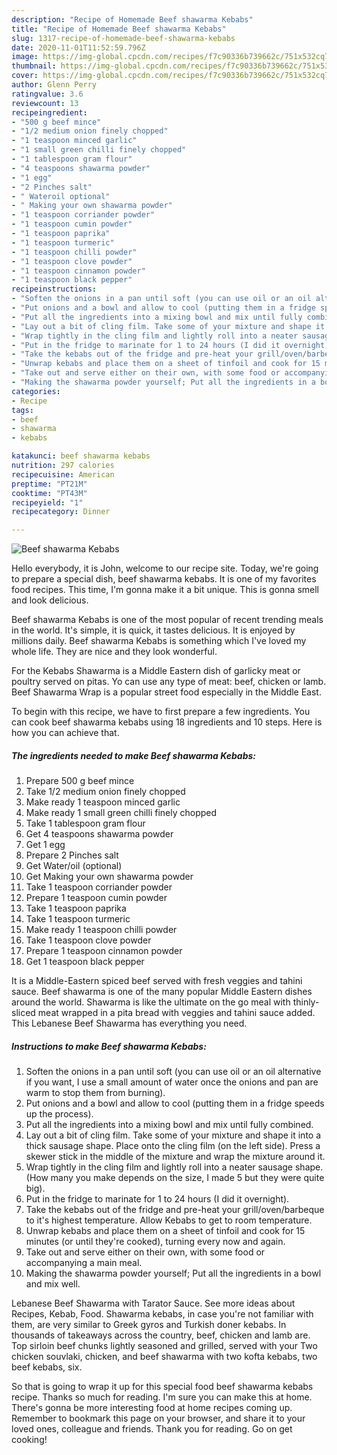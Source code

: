 ```yaml
---
description: "Recipe of Homemade Beef shawarma Kebabs"
title: "Recipe of Homemade Beef shawarma Kebabs"
slug: 1317-recipe-of-homemade-beef-shawarma-kebabs
date: 2020-11-01T11:52:59.796Z
image: https://img-global.cpcdn.com/recipes/f7c90336b739662c/751x532cq70/beef-shawarma-kebabs-recipe-main-photo.jpg
thumbnail: https://img-global.cpcdn.com/recipes/f7c90336b739662c/751x532cq70/beef-shawarma-kebabs-recipe-main-photo.jpg
cover: https://img-global.cpcdn.com/recipes/f7c90336b739662c/751x532cq70/beef-shawarma-kebabs-recipe-main-photo.jpg
author: Glenn Perry
ratingvalue: 3.6
reviewcount: 13
recipeingredient:
- "500 g beef mince"
- "1/2 medium onion finely chopped"
- "1 teaspoon minced garlic"
- "1 small green chilli finely chopped"
- "1 tablespoon gram flour"
- "4 teaspoons shawarma powder"
- "1 egg"
- "2 Pinches salt"
- " Wateroil optional"
- " Making your own shawarma powder"
- "1 teaspoon corriander powder"
- "1 teaspoon cumin powder"
- "1 teaspoon paprika"
- "1 teaspoon turmeric"
- "1 teaspoon chilli powder"
- "1 teaspoon clove powder"
- "1 teaspoon cinnamon powder"
- "1 teaspoon black pepper"
recipeinstructions:
- "Soften the onions in a pan until soft (you can use oil or an oil alternative if you want, I use a small amount of water once the onions and pan are warm to stop them from burning)."
- "Put onions and a bowl and allow to cool (putting them in a fridge speeds up the process)."
- "Put all the ingredients into a mixing bowl and mix until fully combined."
- "Lay out a bit of cling film. Take some of your mixture and shape it into a thick sausage shape. Place onto the cling film (on the left side). Press a skewer stick in the middle of the mixture and wrap the mixture around it."
- "Wrap tightly in the cling film and lightly roll into a neater sausage shape. (How many you make depends on the size, I made 5 but they were quite big)."
- "Put in the fridge to marinate for 1 to 24 hours (I did it overnight)."
- "Take the kebabs out of the fridge and pre-heat your grill/oven/barbeque to it&#39;s highest temperature. Allow Kebabs to get to room temperature."
- "Unwrap kebabs and place them on a sheet of tinfoil and cook for 15 minutes (or until they&#39;re cooked), turning every now and again."
- "Take out and serve either on their own, with some food or accompanying a main meal."
- "Making the shawarma powder yourself; Put all the ingredients in a bowl and mix well."
categories:
- Recipe
tags:
- beef
- shawarma
- kebabs

katakunci: beef shawarma kebabs 
nutrition: 297 calories
recipecuisine: American
preptime: "PT21M"
cooktime: "PT43M"
recipeyield: "1"
recipecategory: Dinner

---
```



![Beef shawarma Kebabs](https://img-global.cpcdn.com/recipes/f7c90336b739662c/751x532cq70/beef-shawarma-kebabs-recipe-main-photo.jpg)

Hello everybody, it is John, welcome to our recipe site. Today, we're going to prepare a special dish, beef shawarma kebabs. It is one of my favorites food recipes. This time, I'm gonna make it a bit unique. This is gonna smell and look delicious.

Beef shawarma Kebabs is one of the most popular of recent trending meals in the world. It's simple, it is quick, it tastes delicious. It is enjoyed by millions daily. Beef shawarma Kebabs is something which I've loved my whole life. They are nice and they look wonderful.

For the Kebabs Shawarma is a Middle Eastern dish of garlicky meat or poultry served on pitas. Yo can use any type of meat: beef, chicken or lamb. Beef Shawarma Wrap is a popular street food especially in the Middle East.


To begin with this recipe, we have to first prepare a few ingredients. You can cook beef shawarma kebabs using 18 ingredients and 10 steps. Here is how you can achieve that.

<!--inarticleads1-->

##### The ingredients needed to make Beef shawarma Kebabs:

1. Prepare 500 g beef mince
1. Take 1/2 medium onion finely chopped
1. Make ready 1 teaspoon minced garlic
1. Make ready 1 small green chilli finely chopped
1. Take 1 tablespoon gram flour
1. Get 4 teaspoons shawarma powder
1. Get 1 egg
1. Prepare 2 Pinches salt
1. Get  Water/oil (optional)
1. Get  Making your own shawarma powder
1. Take 1 teaspoon corriander powder
1. Prepare 1 teaspoon cumin powder
1. Take 1 teaspoon paprika
1. Take 1 teaspoon turmeric
1. Make ready 1 teaspoon chilli powder
1. Take 1 teaspoon clove powder
1. Prepare 1 teaspoon cinnamon powder
1. Get 1 teaspoon black pepper


It is a Middle-Eastern spiced beef served with fresh veggies and tahini sauce. Beef shawarma is one of the many popular Middle Eastern dishes around the world. Shawarma is like the ultimate on the go meal with thinly-sliced meat wrapped in a pita bread with veggies and tahini sauce added. This Lebanese Beef Shawarma has everything you need. 

<!--inarticleads2-->

##### Instructions to make Beef shawarma Kebabs:

1. Soften the onions in a pan until soft (you can use oil or an oil alternative if you want, I use a small amount of water once the onions and pan are warm to stop them from burning).
1. Put onions and a bowl and allow to cool (putting them in a fridge speeds up the process).
1. Put all the ingredients into a mixing bowl and mix until fully combined.
1. Lay out a bit of cling film. Take some of your mixture and shape it into a thick sausage shape. Place onto the cling film (on the left side). Press a skewer stick in the middle of the mixture and wrap the mixture around it.
1. Wrap tightly in the cling film and lightly roll into a neater sausage shape. (How many you make depends on the size, I made 5 but they were quite big).
1. Put in the fridge to marinate for 1 to 24 hours (I did it overnight).
1. Take the kebabs out of the fridge and pre-heat your grill/oven/barbeque to it&#39;s highest temperature. Allow Kebabs to get to room temperature.
1. Unwrap kebabs and place them on a sheet of tinfoil and cook for 15 minutes (or until they&#39;re cooked), turning every now and again.
1. Take out and serve either on their own, with some food or accompanying a main meal.
1. Making the shawarma powder yourself; Put all the ingredients in a bowl and mix well.


Lebanese Beef Shawarma with Tarator Sauce. See more ideas about Recipes, Kebab, Food. Shawarma kebabs, in case you&#39;re not familiar with them, are very similar to Greek gyros and Turkish doner kebabs. In thousands of takeaways across the country, beef, chicken and lamb are. Top sirloin beef chunks lightly seasoned and grilled, served with your Two chicken souvlaki, chicken, and beef shawarma with two kofta kebabs, two beef kebabs, six. 

So that is going to wrap it up for this special food beef shawarma kebabs recipe. Thanks so much for reading. I'm sure you can make this at home. There's gonna be more interesting food at home recipes coming up. Remember to bookmark this page on your browser, and share it to your loved ones, colleague and friends. Thank you for reading. Go on get cooking!
